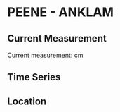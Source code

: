# PEENE - ANKLAM

## Current Measurement

Current measurement: <Value topic="rivers/pegel-online/PEENE/ANKLAM/measurementValue"/> cm

## Time Series

<TimeSeries topic="rivers/pegel-online/PEENE/ANKLAM/measurementValue" period="week" />

## Location

<WorldMap>
  <Marker lat="53.86275455902461" lon="13.704277951814088" labelTopic="rivers/pegel-online/PEENE/ANKLAM/measurementValue" />
</WorldMap>

